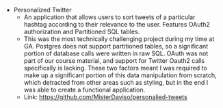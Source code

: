 * Personalized Twitter
    * An application that allows users to sort tweets of a particular hashtag according to their relevance to the user. Features OAuth2 authorization and Partitioned SQL tables.
    * This was the most technically challenging project during my time at GA. Postgres does not support partitioned tables, so a significant portion of database calls were written in raw SQL. OAuth was not part of our course material, and support for Twitter Oauth2 calls specifically is lacking. These two factors meant I was required to make up a significant portion of this data manipulation from scratch, which detracted from other areas such as styling, but in the end I was able to create a functional application.
    * Link: https://github.com/MisterDaviso/personalied-tweets